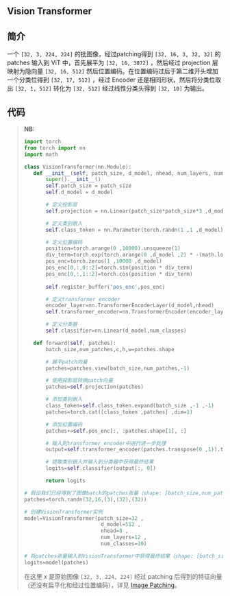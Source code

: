 ## Vision Transformer

## 简介

一个 `[32, 3, 224, 224]` 的批图像，经过patching得到 `[32, 16, 3, 32, 32]` 的 patches 输入到 ViT 中，首先展平为 `[32, 16, 3072]` ，然后经过 projection 层映射为隐向量 `[32, 16, 512]` 然后位置编码。在位置编码过后于第二维开头增加一个分类位得到 `[32, 17, 512]` ，经过 Encoder 还是相同形状，然后将分类位取出 `[32, 1, 512]` 转化为 `[32, 512]` 经过线性分类头得到 `[32, 10]` 为输出。

## 代码

>**NB:**
>
>```python
>import torch
>from torch import nn
>import math
>
>class VisionTransformer(nn.Module):
>    def __init__(self, patch_size, d_model, nhead, num_layers, num_classes):
>        super().__init__()
>        self.patch_size = patch_size
>        self.d_model = d_model
>
>        # 定义投影层
>        self.projection = nn.Linear(patch_size*patch_size*3 ,d_model)
>
>        # 定义类别嵌入
>        self.class_token = nn.Parameter(torch.randn(1 ,1 ,d_model))
>
>        # 定义位置编码
>        position=torch.arange(0 ,10000).unsqueeze(1)
>        div_term=torch.exp(torch.arange(0 ,d_model ,2) * -(math.log(10000.0) / d_model))
>        pos_enc=torch.zeros(1 ,10000 ,d_model)
>        pos_enc[0,:,0::2]=torch.sin(position * div_term)
>        pos_enc[0,:,1::2]=torch.cos(position * div_term)
>        
>        self.register_buffer('pos_enc',pos_enc)
>
>        # 定义transformer encoder
>        encoder_layer=nn.TransformerEncoderLayer(d_model,nhead)
>        self.transformer_encoder=nn.TransformerEncoder(encoder_layer,num_layers)
>
>        # 定义分类器
>        self.classifier=nn.Linear(d_model,num_classes)
>
>    def forward(self, patches):
>        batch_size,num_patches,c,h,w=patches.shape
>
>        # 展平patch向量
>        patches=patches.view(batch_size,num_patches,-1)
>
>        # 使用投影层转换patch向量
>        patches=self.projection(patches)
>
>        # 添加类别嵌入
>        class_token=self.class_token.expand(batch_size ,-1 ,-1)
>        patches=torch.cat([class_token ,patches] ,dim=1)
>
>        # 添加位置编码
>        patches+=self.pos_enc[:, :patches.shape[1], :]
>
>        # 输入到transformer encoder中进行进一步处理
>        output=self.transformer_encoder(patches.transpose(0 ,1)).transpose(0 ,1)
>
>        # 提取类别嵌入并输入到分类器中获得最终结果
>        logits=self.classifier(output[:, 0])
>
>        return logits
>
># 假设我们已经得到了图像batch的patches张量（shape: [batch_size,num_patches,c,h,w]）
>patches=torch.randn(32,16,(3),(32),(32))
>
># 创建VisionTransformer实例
>model=VisionTransformer(patch_size=32 ,
>                          d_model=512 ,
>                          nhead=8 ,
>                          num_layers=12 ,
>                          num_classes=10)
>
># 将patches张量输入到VisionTransformer中获得最终结果（shape: [batch_size,num_classes]）
>logits=model(patches)
>```
>
>在这里 x 是原始图像 `[32, 3, 224, 224]` 经过 patching 后得到的特征向量（还没有扁平化和经过位置编码），详见 [Image Patching](https://github.com/Aldenhovel/ai-conceptions/tree/main/CV/Image%20Patching)。

